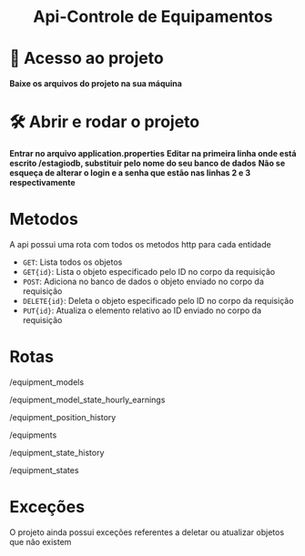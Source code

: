 <h1 align="center"> Api-Controle de Equipamentos </h1>

# 📁 Acesso ao projeto

**Baixe os arquivos do projeto na sua máquina**

# 🛠️ Abrir e rodar o projeto

**Entrar no arquivo application.properties**
**Editar na primeira linha onde está escrito /estagiodb, substituir pelo nome do seu banco de dados**
**Não se esqueça de alterar o login e a senha que estão nas linhas 2 e 3 respectivamente**

# Metodos

<p>A api possui uma rota com todos os metodos http para cada entidade</p>

- `GET`: Lista todos os objetos
- `GET{id}`: Lista o objeto especificado pelo ID no corpo da requisição
- `POST`: Adiciona no banco de dados o objeto enviado no corpo da requisição
- `DELETE{id}`: Deleta o objeto especificado pelo ID no corpo da requisição
- `PUT{id}`: Atualiza o elemento relativo ao ID enviado no corpo da requisição

# Rotas

<p>/equipment_models</p>
<p>/equipment_model_state_hourly_earnings</p>
<p>/equipment_position_history</p>
<p>/equipments</p>
<p>/equipment_state_history</p>
<p>/equipment_states</p>

# Exceções

<p>O projeto ainda possui exceções referentes a deletar ou atualizar objetos que não existem
